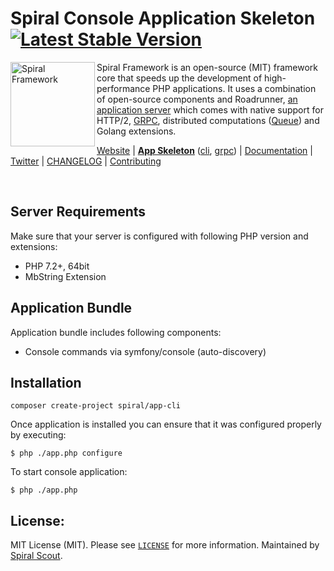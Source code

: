 # Spiral Console Application Skeleton [![Latest Stable Version](https://poser.pugx.org/spiral/app-cli/version)](https://packagist.org/packages/spiral/app-cli)

<img src="https://raw.githubusercontent.com/spiral/guide/master/resources/logo.png" height="135px" alt="Spiral Framework" align="left"/>

Spiral Framework is an open-source (MIT) framework core that speeds up the development of high-performance PHP applications. It uses a combination of open-source components and Roadrunner, [an application server](https://github.com/spiral/roadrunner) which comes with native support for HTTP/2, [GRPC](https://grpc.io/), distributed computations ([Queue](https://github.com/spiral/jobs)) and Golang extensions.

[Website](https://spiral-framework.com) | <b>[App Skeleton](https://github.com/spiral/app)</b> ([cli](https://github.com/spiral/app-cli), [grpc](https://github.com/spiral/app-grpc)) | [Documentation](https://github.com/spiral/guide) | [Twitter](https://twitter.com/spiralphp) | [CHANGELOG](/CHANGELOG.md) | [Contributing](https://github.com/spiral/guide/blob/master/contributing.md)

<br/>

Server Requirements
--------
Make sure that your server is configured with following PHP version and extensions:
* PHP 7.2+, 64bit
* MbString Extension

Application Bundle
--------
Application bundle includes following components:
* Console commands via symfony/console (auto-discovery)

Installation
--------
```
composer create-project spiral/app-cli
```

Once application is installed you can ensure that it was configured properly by executing:

```
$ php ./app.php configure
```

To start console application:

```
$ php ./app.php
```

License:
--------
MIT License (MIT). Please see [`LICENSE`](./LICENSE) for more information. Maintained by [Spiral Scout](https://spiralscout.com).

